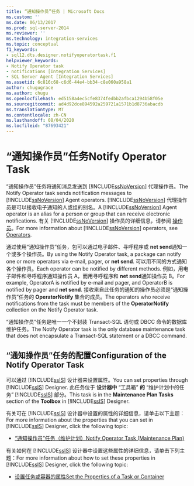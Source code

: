 ```yaml
---
title: “通知操作员”任务 | Microsoft Docs
ms.custom: ''
ms.date: 06/13/2017
ms.prod: sql-server-2014
ms.reviewer: ''
ms.technology: integration-services
ms.topic: conceptual
f1_keywords:
- sql12.dts.designer.notifyoperatortask.f1
helpviewer_keywords:
- Notify Operator task
- notifications [Integration Services]
- SQL Server Agent [Integration Services]
ms.assetid: 6c816c68-c6d6-44e4-bb34-c8e060a958a1
author: chugugrace
ms.author: chugu
ms.openlocfilehash: ed5158a4ec5cfe8374fedbb2afbca1294b58f05e
ms.sourcegitcommit: ad4d92dce894592a259721a1571b1d8736abacdb
ms.translationtype: MT
ms.contentlocale: zh-CN
ms.lasthandoff: 08/04/2020
ms.locfileid: "87693421"
---
```

# <a name="notify-operator-task"></a><span data-ttu-id="0108d-102">“通知操作员”任务</span><span class="sxs-lookup"><span data-stu-id="0108d-102">Notify Operator Task</span></span>
  <span data-ttu-id="0108d-103">“通知操作员”任务将通知消息发送到 [!INCLUDE[ssNoVersion](../../includes/ssnoversion-md.md)] 代理操作员。</span><span class="sxs-lookup"><span data-stu-id="0108d-103">The Notify Operator task sends notification messages to [!INCLUDE[ssNoVersion](../../includes/ssnoversion-md.md)] Agent operators.</span></span> <span data-ttu-id="0108d-104">[!INCLUDE[ssNoVersion](../../includes/ssnoversion-md.md)] 代理操作员是可以接收电子通知的人或组的别名。</span><span class="sxs-lookup"><span data-stu-id="0108d-104">A [!INCLUDE[ssNoVersion](../../includes/ssnoversion-md.md)] Agent operator is an alias for a person or group that can receive electronic notifications.</span></span> <span data-ttu-id="0108d-105">有关 [!INCLUDE[ssNoVersion](../../includes/ssnoversion-md.md)] 操作员的详细信息，请参阅 [操作员](../../ssms/agent//operators.md)。</span><span class="sxs-lookup"><span data-stu-id="0108d-105">For more information about [!INCLUDE[ssNoVersion](../../includes/ssnoversion-md.md)] operators, see [Operators](../../ssms/agent//operators.md).</span></span>  
  
 <span data-ttu-id="0108d-106">通过使用“通知操作员”任务，包可以通过电子邮件、寻呼程序或 **net send**通知一个或多个操作员。</span><span class="sxs-lookup"><span data-stu-id="0108d-106">By using the Notify Operator task, a package can notify one or more operators via e-mail, pager, or **net send**.</span></span> <span data-ttu-id="0108d-107">可以用不同的方式通知各个操作员。</span><span class="sxs-lookup"><span data-stu-id="0108d-107">Each operator can be notified by different methods.</span></span> <span data-ttu-id="0108d-108">例如，用电子邮件和寻呼程序通知操作员 A，而用寻呼程序和 **net send**通知操作员 B。</span><span class="sxs-lookup"><span data-stu-id="0108d-108">For example, OperatorA is notified by e-mail and pager, and OperatorB is notified by pager and **net send**.</span></span> <span data-ttu-id="0108d-109">接收来自此任务的通知的操作员必须是“通知操作员”任务的 **OperatorNotify** 集合的成员。</span><span class="sxs-lookup"><span data-stu-id="0108d-109">The operators who receive notifications from the task must be members of the **OperatorNotify** collection on the Notify Operator task.</span></span>  
  
 <span data-ttu-id="0108d-110">“通知操作员”任务是唯一一个不封装 Transact-SQL 语句或 DBCC 命令的数据库维护任务。</span><span class="sxs-lookup"><span data-stu-id="0108d-110">The Notify Operator task is the only database maintenance task that does not encapsulate a Transact-SQL statement or a DBCC command.</span></span>  
  
## <a name="configuration-of-the-notify-operator-task"></a><span data-ttu-id="0108d-111">“通知操作员”任务的配置</span><span class="sxs-lookup"><span data-stu-id="0108d-111">Configuration of the Notify Operator Task</span></span>  
 <span data-ttu-id="0108d-112">可以通过 [!INCLUDE[ssIS](../../includes/ssis-md.md)] 设计器来设置属性。</span><span class="sxs-lookup"><span data-stu-id="0108d-112">You can set properties through [!INCLUDE[ssIS](../../includes/ssis-md.md)] Designer.</span></span> <span data-ttu-id="0108d-113">此任务位于 **设计器中** “工具箱” **的** “维护计划中的任务” [!INCLUDE[ssIS](../../includes/ssis-md.md)] 部分。</span><span class="sxs-lookup"><span data-stu-id="0108d-113">This task is in the **Maintenance Plan Tasks** section of the **Toolbox** in [!INCLUDE[ssIS](../../includes/ssis-md.md)] Designer.</span></span>  
  
 <span data-ttu-id="0108d-114">有关可在 [!INCLUDE[ssIS](../../includes/ssis-md.md)] 设计器中设置的属性的详细信息，请单击以下主题：</span><span class="sxs-lookup"><span data-stu-id="0108d-114">For more information about the properties that you can set in [!INCLUDE[ssIS](../../includes/ssis-md.md)] Designer, click the following topic:</span></span>  
  
-   [<span data-ttu-id="0108d-115">“通知操作员”任务（维护计划）</span><span class="sxs-lookup"><span data-stu-id="0108d-115">Notify Operator Task &#40;Maintenance Plan&#41;</span></span>](../../relational-databases/maintenance-plans/notify-operator-task-maintenance-plan.md)  
  
 <span data-ttu-id="0108d-116">有关如何在 [!INCLUDE[ssIS](../../includes/ssis-md.md)] 设计器中设置这些属性的详细信息，请单击下列主题：</span><span class="sxs-lookup"><span data-stu-id="0108d-116">For more information about how to set these properties in [!INCLUDE[ssIS](../../includes/ssis-md.md)] Designer, click the following topic:</span></span>  
  
-   [<span data-ttu-id="0108d-117">设置任务或容器的属性</span><span class="sxs-lookup"><span data-stu-id="0108d-117">Set the Properties of a Task or Container</span></span>](../set-the-properties-of-a-task-or-container.md)  
  
  
